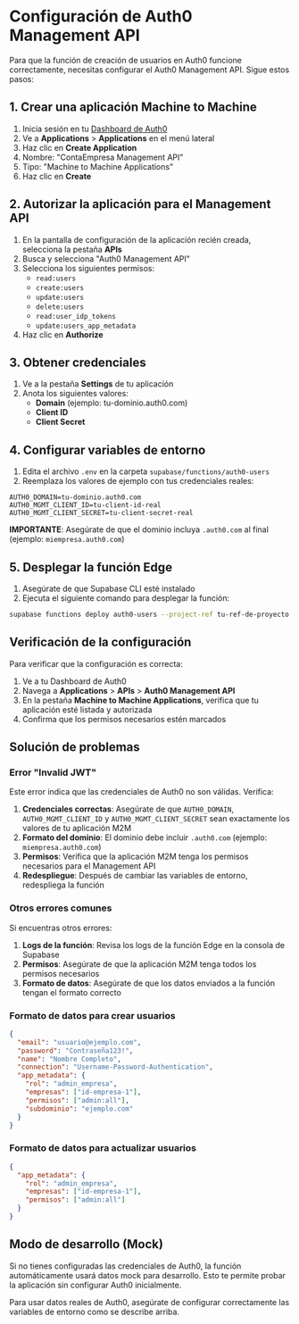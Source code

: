 # Configuración de Auth0 Management API

Para que la función de creación de usuarios en Auth0 funcione correctamente, necesitas configurar el Auth0 Management API. Sigue estos pasos:

## 1. Crear una aplicación Machine to Machine

1. Inicia sesión en tu [Dashboard de Auth0](https://manage.auth0.com/)
2. Ve a **Applications** > **Applications** en el menú lateral
3. Haz clic en **Create Application**
4. Nombre: "ContaEmpresa Management API"
5. Tipo: "Machine to Machine Applications"
6. Haz clic en **Create**

## 2. Autorizar la aplicación para el Management API

1. En la pantalla de configuración de la aplicación recién creada, selecciona la pestaña **APIs**
2. Busca y selecciona "Auth0 Management API"
3. Selecciona los siguientes permisos:
   - `read:users`
   - `create:users`
   - `update:users`
   - `delete:users`
   - `read:user_idp_tokens`
   - `update:users_app_metadata`
4. Haz clic en **Authorize**

## 3. Obtener credenciales

1. Ve a la pestaña **Settings** de tu aplicación
2. Anota los siguientes valores:
   - **Domain** (ejemplo: tu-dominio.auth0.com)
   - **Client ID**
   - **Client Secret**

## 4. Configurar variables de entorno

1. Edita el archivo `.env` en la carpeta `supabase/functions/auth0-users`
2. Reemplaza los valores de ejemplo con tus credenciales reales:

```
AUTH0_DOMAIN=tu-dominio.auth0.com
AUTH0_MGMT_CLIENT_ID=tu-client-id-real
AUTH0_MGMT_CLIENT_SECRET=tu-client-secret-real
```

**IMPORTANTE**: Asegúrate de que el dominio incluya `.auth0.com` al final (ejemplo: `miempresa.auth0.com`)

## 5. Desplegar la función Edge

1. Asegúrate de que Supabase CLI esté instalado
2. Ejecuta el siguiente comando para desplegar la función:

```bash
supabase functions deploy auth0-users --project-ref tu-ref-de-proyecto
```

## Verificación de la configuración

Para verificar que la configuración es correcta:

1. Ve a tu Dashboard de Auth0
2. Navega a **Applications** > **APIs** > **Auth0 Management API**
3. En la pestaña **Machine to Machine Applications**, verifica que tu aplicación esté listada y autorizada
4. Confirma que los permisos necesarios estén marcados

## Solución de problemas

### Error "Invalid JWT"

Este error indica que las credenciales de Auth0 no son válidas. Verifica:

1. **Credenciales correctas**: Asegúrate de que `AUTH0_DOMAIN`, `AUTH0_MGMT_CLIENT_ID` y `AUTH0_MGMT_CLIENT_SECRET` sean exactamente los valores de tu aplicación M2M
2. **Formato del dominio**: El dominio debe incluir `.auth0.com` (ejemplo: `miempresa.auth0.com`)
3. **Permisos**: Verifica que la aplicación M2M tenga los permisos necesarios para el Management API
4. **Redespliegue**: Después de cambiar las variables de entorno, redespliega la función

### Otros errores comunes

Si encuentras otros errores:

1. **Logs de la función**: Revisa los logs de la función Edge en la consola de Supabase
2. **Permisos**: Asegúrate de que la aplicación M2M tenga todos los permisos necesarios
3. **Formato de datos**: Asegúrate de que los datos enviados a la función tengan el formato correcto

### Formato de datos para crear usuarios

```json
{
  "email": "usuario@ejemplo.com",
  "password": "Contraseña123!",
  "name": "Nombre Completo",
  "connection": "Username-Password-Authentication",
  "app_metadata": {
    "rol": "admin_empresa",
    "empresas": ["id-empresa-1"],
    "permisos": ["admin:all"],
    "subdominio": "ejemplo.com"
  }
}
```

### Formato de datos para actualizar usuarios

```json
{
  "app_metadata": {
    "rol": "admin_empresa",
    "empresas": ["id-empresa-1"],
    "permisos": ["admin:all"]
  }
}
```

## Modo de desarrollo (Mock)

Si no tienes configuradas las credenciales de Auth0, la función automáticamente usará datos mock para desarrollo. Esto te permite probar la aplicación sin configurar Auth0 inicialmente.

Para usar datos reales de Auth0, asegúrate de configurar correctamente las variables de entorno como se describe arriba.